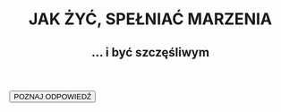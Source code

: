 <!DOCTYPE html>
<html>
    <head>
        <meta charset="utf-8">
        <title>www.mypage.pl</title>
        <link rel="stylesheet" href="main.css">
    </head>
    <body>
         
  <header>
        <h1>JAK ŻYĆ, SPEŁNIAĆ MARZENIA</h1>
        <h2>... i być szczęśliwym</h2>
            </header>
        <button>POZNAJ ODPOWIEDŹ</button>
    </body>
</html>


